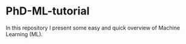 # PhD-ML-tutorial
In this repository I present some easy and quick overview of Machine Learning (ML). 
